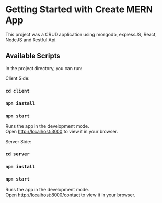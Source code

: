 # Getting Started with Create MERN App

This project was a CRUD application using mongodb, expressJS, React, NodeJS and Restful Api. 

## Available Scripts

In the project directory, you can run:

Client Side:

### `cd client`

### `npm install`

### `npm start`

Runs the app in the development mode.\
Open [http://localhost:3000](http://localhost:3000) to view it in your browser.

Server Side:

### `cd server`

### `npm install`

### `npm start`

Runs the app in the development mode.\
Open [http://localhost:8000/contact](http://localhost:8000/contact) to view it in your browser.